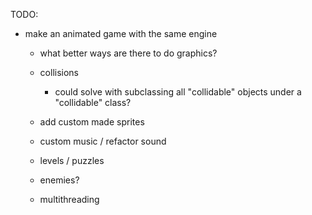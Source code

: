TODO:
  - make an animated game with the same engine
    - what better ways are there to do graphics?

    - collisions
      - could solve with subclassing all "collidable" objects under a "collidable" class?
    
    - add custom made sprites

    - custom music / refactor sound

    - levels / puzzles

    - enemies?

    - multithreading
    